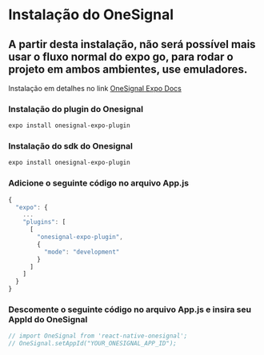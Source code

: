 # Instalação do OneSignal
## A partir desta instalação, não será possível mais usar o fluxo normal do expo go, para rodar o projeto em ambos ambientes, use emuladores.

Instalação em detalhes no link [OneSignal Expo Docs](https://documentation.onesignal.com/docs/react-native-expo-sdk-setup)

### Instalação do plugin do Onesignal
```bash
expo install onesignal-expo-plugin
```

### Instalação do sdk do Onesignal
```bash
expo install onesignal-expo-plugin
```

### Adicione o seguinte código no arquivo App.js
```js
{
  "expo": {
    ...
    "plugins": [
      [
        "onesignal-expo-plugin",
        {
          "mode": "development"
        }
      ]
    ]
  }
}
```

### Descomente o seguinte código no arquivo App.js e insira seu AppId do OneSignal
```js
// import OneSignal from 'react-native-onesignal';
// OneSignal.setAppId("YOUR_ONESIGNAL_APP_ID");
```